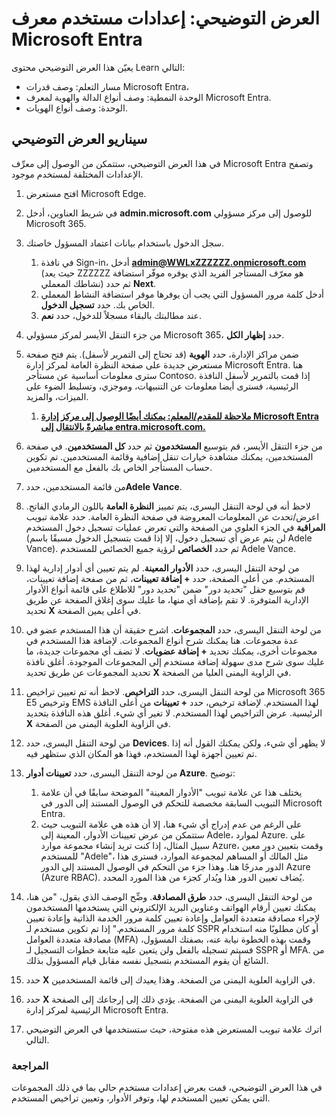 <!---
---
النشاط المعملي: العنوان: "استكشاف إعدادات مستخدم معرِّف Microsoft Entra" مسار التعلم/الوحدة النمطية/الوحدة: "مسار التعلم: وصف قدرات Microsoft Entra؛ الوحدة 1: وصف الوظائف وأنواع الهوية لمعرف Microsoft Entra؛ الوحدة 3: وصف أنواع هويات Microsoft Entra"
---
--->

# العرض التوضيحي: إعدادات مستخدم معرف Microsoft Entra

يعيّن هذا العرض التوضيحي محتوى Learn التالي:

- مسار التعلم: وصف قدرات Microsoft Entra،
- الوحدة النمطية: وصف أنواع الدالة والهوية لمعرف Microsoft Entra.
- الوحدة: وصف أنواع الهويات.

## سيناريو العرض التوضيحي

في هذا العرض التوضيحي، ستتمكن من الوصول إلى معرِّف Microsoft Entra وتصفح الإعدادات المختلفة لمستخدم موجود.

1. افتح مستعرض Microsoft Edge.

1. في شريط العناوين، أدخل **admin.microsoft.com** للوصول إلى مركز مسؤولي Microsoft 365.

1. سجل الدخول باستخدام بيانات اعتماد المسؤول خاصتك.
    1. في نافذة Sign-in، أدخل **admin@WWLxZZZZZZ.onmicrosoft.com** (حيث يعد ZZZZZZ هو معرّف المستأجر الفريد الذي يوفره موفّر استضافة نشاطك المعملي) ثم حدد **Next**.
    1. أدخل كلمة مرور المسؤول التي يجب أن يوفرها موفر استضافة النشاط المعملي الخاص بك. حدد **تسجيل الدخول**.
    1. عند مطالبتك بالبقاء مسجلاً للدخول، حدد **نعم**.

1. من جزء التنقل الأيسر لمركز مسؤولي Microsoft 365، حدد **إظهار الكل**.

1. ضمن مراكز الإدارة، حدد **الهوية** (قد تحتاج إلى التمرير لأسفل).  يتم فتح صفحة مستعرض جديدة على صفحة النظرة العامة لمركز إدارة Microsoft Entra. هنا سترى معلومات أساسية عن مستأجر Contoso. إذا قمت بالتمرير لأسفل النافذة الرئيسية، فسترى أيضا معلومات عن التنبيهات، وموجزي، وتسليط الضوء على الميزات، والمزيد.  
    1. **[ملاحظة للمقدم/المعلم: يمكنك أيضًا الوصول إلى مركز إدارة Microsoft Entra مباشرةً بالانتقال إلى entra.microsoft.com.](https://entra.microsoft.com)**

1. من جزء التنقل الأيسر، قم بتوسيع **المستخدمون** ثم حدد **كل المستخدمين**.  في صفحة المستخدمين، يمكنك مشاهدة خيارات تنقل إضافية وقائمة المستخدمين. تم تكوين حساب المستأجر الخاص بك بالفعل مع المستخدمين.

1. من قائمة المستخدمين، حدد**Adele Vance**.

1. لاحظ أنه في لوحة التنقل اليسرى، يتم تمييز **النظرة العامة** باللون الرمادي الفاتح.  اعرض/تحدث عن المعلومات المعروضة في صفحة النظرة العامة.  حدد علامة تبويب **المراقبة** في الجزء العلوي من الصفحة والتي تعرض عمليات تسجيل دخول المستخدم (لن يتم عرض أي تسجيل دخول، إلا إذا قمت بتسجيل الدخول مسبقًا باسم Adele Vance).  ثم حدد **الخصائص** لرؤية جميع الخصائص للمستخدم Adele Vance.

1. من لوحة التنقل اليسرى، حدد **الأدوار المعينة**.  لم يتم تعيين أي أدوار إدارية لهذا المستخدم.  من أعلى الصفحة، حدد **+ إضافة تعيينات**، ثم من صفحة إضافة تعيينات، قم بتوسيع حقل "تحديد دور" ضمن "تحديد دور" للاطلاع على قائمة أنواع الأدوار الإدارية المتوفرة.  لا تقم بإضافة أي منها، ما عليك سوى إغلاق الصفحة عن طريق تحديد **X** في أعلى يمين الصفحة.

1. من لوحة التنقل اليسرى، حدد **المجموعات**.  اشرح حقيقة أن هذا المستخدم عضو في عدة مجموعات.  هنا يمكنك شرح أنواع المجموعات.  لإضافة هذا المستخدم في مجموعات أخرى، يمكنك تحديد **+ إضافة عضويات**.  لا تضف أي مجموعات جديدة، ما عليك سوى شرح مدى سهولة إضافة مستخدم إلى المجموعات الموجودة. أغلق نافذة تحديد المجموعات عن طريق تحديد **X** في الزاوية اليمنى العليا من الصفحة.

1. من لوحة التنقل اليسرى، حدد **التراخيص**. لاحظ أنه تم تعيين تراخيص Microsoft 365 E5 وترخيص EMS لهذا المستخدم.  لإضافة ترخيص، حدد **+ تعيينات** من أعلى النافذة الرئيسية.  عرض التراخيص لهذا المستخدم. لا تغير أي شيء.  أغلق هذه النافذة بتحديد **X** في الزاوية العلوية اليمنى من الصفحة.

1. من لوحة التنقل اليسرى، حدد **Devices**.  لا يظهر أي شيء، ولكن يمكنك القول أنه إذا تم تعيين أجهزة لهذا المستخدم، فهذا هو المكان الذي ستظهر فيه.

1. من لوحة التنقل اليسرى، حدد **تعيينات أدوار Azure**.  توضيح:
    1. يختلف هذا عن علامة تبويب "الأدوار المعينة" الموضحة سابقًا في أن علامة التبويب السابقة مخصصة للتحكم في الوصول المستند إلى الدور في Microsoft Entra.
    1. على الرغم من عدم إدراج أي شيء هنا، إلا أن هذه هي علامة التبويب حيث ستتمكن من عرض تعيينات الأدوار، المعينة إلى Adele، لموارد Azure. على سبيل المثال، إذا كنت تريد إنشاء مجموعة موارد Azure، وقمت بتعيين دور معين للمستخدم "Adele"، مثل المالك أو المساهم لمجموعة الموارد، فسترى هذا الدور مدرجًا هنا. وهذا جزء من التحكم في الوصول المستند إلى الدور Azure (Azure RBAC). يُضاف تعيين الدور هذا ويُدار كجزء من هذا المورد المحدد.

1. من لوحة التنقل اليسرى، حدد **طرق المصادقة**.  وضِّح الوصف الذي يقول، "من هنا، يمكنك تعيين أرقام الهواتف وعناوين البريد الإلكتروني التي يستخدمها المستخدمون لإجراء مصادقة متعددة العوامل وإعادة تعيين كلمة مرور الخدمة الذاتية وإعادة تعيين كلمة مرور المستخدم." إذا تم تكوين مستخدم لـ SSPR أو كان مطلوبًا منه استخدام مصادقة متعددة العوامل (MFA) وقمت بهذه الخطوة نيابة عنه، بصفتك المسؤول، فسيتم تسجيله بالفعل ولن يتعين عليه متابعة خطوات التسجيل لـ SSPR أو MFA.  من الشائع أن يقوم المستخدم بتسجيل نفسه مقابل قيام المسؤول بذلك.

1. حدد **X** في الزاوية العلوية اليمنى من الصفحة. وهذا يعيدك إلى قائمة المستخدمين.

1. حدد **X** في الزاوية العلوية اليمنى من الصفحة. يؤدي ذلك إلى إرجاعك إلى الصفحة الرئيسية لمركز إدارة Microsoft Entra.

1. اترك علامة تبويب المستعرض هذه مفتوحة، حيث ستستخدمها في العرض التوضيحي التالي.

### المراجعة

في هذا العرض التوضيحي، قمت بعرض إعدادات مستخدم حالي بما في ذلك المجموعات التي يمكن تعيين المستخدم لها، وتوفر الأدوار، وتعيين تراخيص المستخدم.
